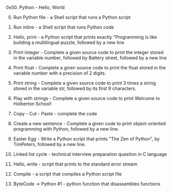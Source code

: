 0x00. Python - Hello, World

0. Run Python file - a Shell script that runs a Python script

1. Run inline - a Shell script that runs Python code

2. Hello, print - a Python script that prints exactly "Programming is like building a multilingual puzzle, followed by a new line

3. Print integer - Complete a given source code to print the integer stored in the variable number, followed by Battery street, followed by a new line

4. Print float - Complete a given source code to print the float stored in the variable number with a precision of 2 digits.

5. Print string - Complete a given source code to print 3 times a string stored in the variable str, followed by its first 9 characters.

6. Play with strings - Complete a given source code to print Welcome to Holberton School!

7. Copy - Cut - Paste - complete the code

8. Create a new sentence - Complete a given code to print object-oriented programming with Python, followed by a new line.

9. Easter Egg - Write a Python script that prints "The Zen of Python", by TimPeters, followed by a new line.

10. Linked list cycle - technical interview preparation question in C language

11. Hello, write - script that prints to the standard error stream

12. Compile - a script that compiles a Python script file

13. ByteCode -> Python #1 - python function that disassembles functions
